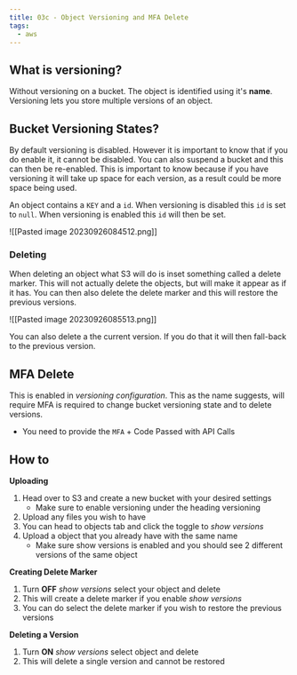```yaml
---
title: 03c - Object Versioning and MFA Delete
tags:
  - aws
---
```

## What is versioning?

Without versioning on a bucket. The object is identified using it's **name**. Versioning lets you store multiple versions of an object.
## Bucket Versioning States?

By default versioning is disabled. However it is important to know that if you do enable it, it cannot be disabled. You can also suspend a bucket and this can then be re-enabled. This is important to know because if you have versioning it will take up space for each version, as a result could be more space being used.

An object contains a `KEY` and a `id`. When versioning is disabled this `id` is set to `null`. When versioning is enabled this `id` will then be set.

![[Pasted image 20230926084512.png]]

### Deleting

When deleting an object what S3 will do is inset something called a delete marker. This will not actually delete the objects, but will make it appear as if it has. You can then also delete the delete marker and this will restore the previous versions.

![[Pasted image 20230926085513.png]]

You can also delete a the current version. If you do that it will then fall-back to the previous version.

## MFA Delete

This is enabled in *versioning configuration*.
This as the name suggests, will require MFA is required to change bucket versioning state and to delete versions.

- You need to provide the `MFA` + Code Passed with API Calls
## How to

**Uploading**
1) Head over to S3 and create a new bucket with your desired settings
	- Make sure to enable versioning under the heading versioning
2) Upload any files you wish to have
3) You can head to objects tab and click the toggle to *show versions*
4) Upload a object that you already have with the same name
	- Make sure show versions is enabled and you should see 2 different versions of the same object

**Creating Delete Marker**
1) Turn **OFF** *show versions* select your object and delete
2) This will create a delete marker if you enable *show versions*
3) You can do select the delete marker if you wish to restore the previous versions

**Deleting a Version**
1) Turn **ON** *show versions* select object and delete
2) This will delete a single version and cannot be restored